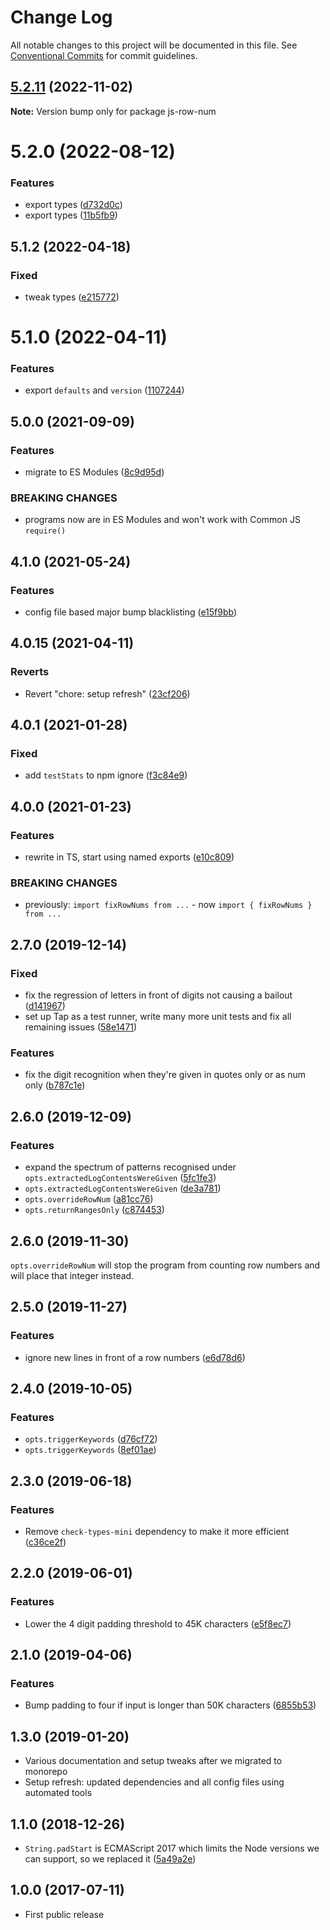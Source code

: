 # Change Log

All notable changes to this project will be documented in this file.
See [Conventional Commits](https://conventionalcommits.org) for commit guidelines.

## [5.2.11](https://github.com/codsen/codsen/compare/js-row-num@5.2.10...js-row-num@5.2.11) (2022-11-02)

**Note:** Version bump only for package js-row-num

# 5.2.0 (2022-08-12)

### Features

- export types ([d732d0c](https://github.com/codsen/codsen/commit/d732d0c0447ec355650b632aae6906e71a621e50))
- export types ([11b5fb9](https://github.com/codsen/codsen/commit/11b5fb936ce20e0a77c3a09806773e1cd7695c50))

## 5.1.2 (2022-04-18)

### Fixed

- tweak types ([e215772](https://github.com/codsen/codsen/commit/e215772dc1c9f9efcbdc92f26c3370f5dd0e027e))

# 5.1.0 (2022-04-11)

### Features

- export `defaults` and `version` ([1107244](https://github.com/codsen/codsen/commit/1107244b45eff96ac1fc4ab992031ede0d10ba8c))

## 5.0.0 (2021-09-09)

### Features

- migrate to ES Modules ([8c9d95d](https://github.com/codsen/codsen/commit/8c9d95d5dea0b769c2f070397141918a4893d575))

### BREAKING CHANGES

- programs now are in ES Modules and won't work with Common JS `require()`

## 4.1.0 (2021-05-24)

### Features

- config file based major bump blacklisting ([e15f9bb](https://github.com/codsen/codsen/commit/e15f9bba1c4fd5f847ac28b3f38fa6ee633f5dca))

## 4.0.15 (2021-04-11)

### Reverts

- Revert "chore: setup refresh" ([23cf206](https://github.com/codsen/codsen/commit/23cf206970a087ff0fa04e61f94d919f59ab3881))

## 4.0.1 (2021-01-28)

### Fixed

- add `testStats` to npm ignore ([f3c84e9](https://github.com/codsen/codsen/commit/f3c84e95afc5514214312f913692d85b2e12eb29))

## 4.0.0 (2021-01-23)

### Features

- rewrite in TS, start using named exports ([e10c809](https://github.com/codsen/codsen/commit/e10c8093a07a7ed633e088eca22de9780862603a))

### BREAKING CHANGES

- previously: `import fixRowNums from ...` - now `import { fixRowNums } from ...`

## 2.7.0 (2019-12-14)

### Fixed

- fix the regression of letters in front of digits not causing a bailout ([d141967](https://gitlab.com/codsen/codsen/commit/d14196750fa3b83d049bbd573fe0851ef150120f))
- set up Tap as a test runner, write many more unit tests and fix all remaining issues ([58e1471](https://gitlab.com/codsen/codsen/commit/58e147195282077df7ad20efb00dac95976ac24d))

### Features

- fix the digit recognition when they're given in quotes only or as num only ([b787c1e](https://gitlab.com/codsen/codsen/commit/b787c1ed86671311a21f842e42f2305e5914b15b))

## 2.6.0 (2019-12-09)

### Features

- expand the spectrum of patterns recognised under `opts.extractedLogContentsWereGiven` ([5fc1fe3](https://gitlab.com/codsen/codsen/commit/5fc1fe3e9fece9cbf99a013b9c911768366d80e7))
- `opts.extractedLogContentsWereGiven` ([de3a781](https://gitlab.com/codsen/codsen/commit/de3a781cd78ca0d4c276d4f0a177a4da1f4237c2))
- `opts.overrideRowNum` ([a81cc76](https://gitlab.com/codsen/codsen/commit/a81cc768f317f54d4456c4891c31ebedf5282b88))
- `opts.returnRangesOnly` ([c874453](https://gitlab.com/codsen/codsen/commit/c87445382d887631de6ba048a2e54bb0c65c8f9f))

## 2.6.0 (2019-11-30)

`opts.overrideRowNum` will stop the program from counting row numbers and will place that integer instead.

## 2.5.0 (2019-11-27)

### Features

- ignore new lines in front of a row numbers ([e6d78d6](https://gitlab.com/codsen/codsen/commit/e6d78d6a830f06e5a7910ea266367b0d16dc3fd1))

## 2.4.0 (2019-10-05)

### Features

- `opts.triggerKeywords` ([d76cf72](https://gitlab.com/codsen/codsen/commit/d76cf72))
- `opts.triggerKeywords` ([8ef01ae](https://gitlab.com/codsen/codsen/commit/8ef01ae))

## 2.3.0 (2019-06-18)

### Features

- Remove `check-types-mini` dependency to make it more efficient ([c36ce2f](https://gitlab.com/codsen/codsen/commit/c36ce2f))

## 2.2.0 (2019-06-01)

### Features

- Lower the 4 digit padding threshold to 45K characters ([e5f8ec7](https://gitlab.com/codsen/codsen/commit/e5f8ec7))

## 2.1.0 (2019-04-06)

### Features

- Bump padding to four if input is longer than 50K characters ([6855b53](https://gitlab.com/codsen/codsen/commit/6855b53))

## 1.3.0 (2019-01-20)

- Various documentation and setup tweaks after we migrated to monorepo
- Setup refresh: updated dependencies and all config files using automated tools

## 1.1.0 (2018-12-26)

- `String.padStart` is ECMAScript 2017 which limits the Node versions we can support, so we replaced it ([5a49a2e](https://gitlab.com/codsen/codsen/tree/master/packages/js-row-num/commits/5a49a2e))

## 1.0.0 (2017-07-11)

- First public release
